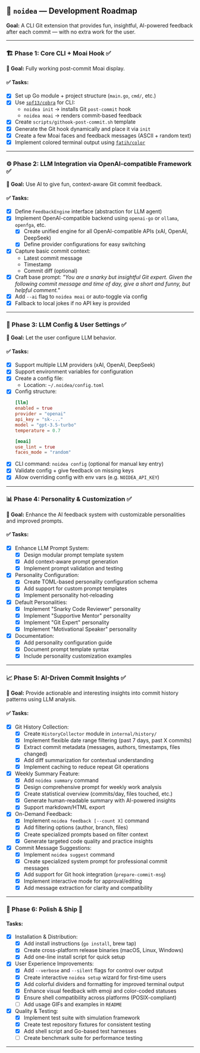 ## 🧠 `noidea` — Development Roadmap
**Goal:** A CLI Git extension that provides fun, insightful, AI-powered feedback after each commit — with no extra work for the user.

---

### 🏗️ Phase 1: Core CLI + Moai Hook ✅

**🔹 Goal:** Fully working post-commit Moai display.

#### ✅ Tasks:
- [x] Set up Go module + project structure (`main.go`, `cmd/`, etc.)
- [x] Use [`spf13/cobra`](https://github.com/spf13/cobra) for CLI:
  - `noidea init` → installs Git `post-commit` hook
  - `noidea moai` → renders commit-based feedback
- [x] Create `scripts/githook-post-commit.sh` template
- [x] Generate the Git hook dynamically and place it via `init`
- [x] Create a few Moai faces and feedback messages (ASCII + random text)
- [x] Implement colored terminal output using [`fatih/color`](https://github.com/fatih/color)

---

### ⚙️ Phase 2: LLM Integration via OpenAI-compatible Framework ✅

**🔹 Goal:** Use AI to give fun, context-aware Git commit feedback.

#### ✅ Tasks:
- [x] Define `FeedbackEngine` interface (abstraction for LLM agent)
- [x] Implement OpenAI-compatible backend using `openai-go` or `ollama`, `openfga`, etc.
  - [x] Create unified engine for all OpenAI-compatible APIs (xAI, OpenAI, DeepSeek)
  - [x] Define provider configurations for easy switching
- [x] Capture basic commit context:
  - Latest commit message
  - Timestamp
  - Commit diff (optional)
- [x] Craft base prompt:
  _"You are a snarky but insightful Git expert. Given the following commit message and time of day, give a short and funny, but helpful comment."_
- [x] Add `--ai` flag to `noidea moai` or auto-toggle via config
- [x] Fallback to local jokes if no API key is provided

---

### 🧪 Phase 3: LLM Config & User Settings ✅

**🔹 Goal:** Let the user configure LLM behavior.

#### ✅ Tasks:
- [x] Support multiple LLM providers (xAI, OpenAI, DeepSeek)
- [x] Support environment variables for configuration
- [x] Create a config file:
  - Location: `~/.noidea/config.toml`
- [x] Config structure:
  ```toml
  [llm]
  enabled = true
  provider = "openai"
  api_key = "sk-..."
  model = "gpt-3.5-turbo"
  temperature = 0.7

  [moai]
  use_lint = true
  faces_mode = "random"
  ```
- [x] CLI command: `noidea config` (optional for manual key entry)
- [x] Validate config + give feedback on missing keys
- [x] Allow overriding config with env vars (e.g. `NOIDEA_API_KEY`)

---

### 📊 Phase 4: Personality & Customization ✅

**🔹 Goal:** Enhance the AI feedback system with customizable personalities and improved prompts.

#### ✅ Tasks:
- [x] Enhance LLM Prompt System:
  - [x] Design modular prompt template system
  - [x] Add context-aware prompt generation
  - [x] Implement prompt validation and testing
- [x] Personality Configuration:
  - [x] Create TOML-based personality configuration schema
  - [x] Add support for custom prompt templates
  - [x] Implement personality hot-reloading
- [x] Default Personalities:
  - [x] Implement "Snarky Code Reviewer" personality
  - [x] Implement "Supportive Mentor" personality  
  - [x] Implement "Git Expert" personality
  - [x] Implement "Motivational Speaker" personality
- [x] Documentation:
  - [x] Add personality configuration guide
  - [x] Document prompt template syntax
  - [x] Include personality customization examples

---

### 📈 Phase 5: AI-Driven Commit Insights ✅

**🔹 Goal:** Provide actionable and interesting insights into commit history patterns using LLM analysis.

#### ✅ Tasks:
- [x] Git History Collection:
  - [x] Create `HistoryCollector` module in `internal/history/`
  - [x] Implement flexible date range filtering (past 7 days, past X commits)
  - [x] Extract commit metadata (messages, authors, timestamps, files changed)
  - [x] Add diff summarization for contextual understanding
  - [x] Implement caching to reduce repeat Git operations

- [x] Weekly Summary Feature:
  - [x] Add `noidea summary` command
  - [x] Design comprehensive prompt for weekly work analysis
  - [x] Create statistical overview (commits/day, files touched, etc.)
  - [x] Generate human-readable summary with AI-powered insights
  - [x] Support markdown/HTML export

- [x] On-Demand Feedback:
  - [x] Implement `noidea feedback [--count X]` command
  - [x] Add filtering options (author, branch, files)
  - [x] Create specialized prompts based on filter context
  - [x] Generate targeted code quality and practice insights

- [x] Commit Message Suggestions:
  - [x] Implement `noidea suggest` command
  - [x] Create specialized system prompt for professional commit messages
  - [x] Add support for Git hook integration (`prepare-commit-msg`)
  - [x] Implement interactive mode for approval/editing
  - [x] Add message extraction for clarity and compatibility

---

### 🧼 Phase 6: Polish & Ship 🚧

#### Tasks:
- [x] Installation & Distribution:
  - [x] Add install instructions (`go install`, brew tap)
  - [x] Create cross-platform release binaries (macOS, Linux, Windows)
  - [x] Add one-line install script for quick setup
- [x] User Experience Improvements:
  - [x] Add `--verbose` and `--silent` flags for control over output
  - [x] Create interactive `noidea setup` wizard for first-time users
  - [x] Add colorful dividers and formatting for improved terminal output
  - [x] Enhance visual feedback with emoji and color-coded statuses
  - [x] Ensure shell compatibility across platforms (POSIX-compliant)
  - [ ] Add usage GIFs and examples in `README`
- [x] Quality & Testing:
  - [x] Implement test suite with simulation framework
  - [x] Create test repository fixtures for consistent testing
  - [x] Add shell script and Go-based test harnesses
  - [ ] Create benchmark suite for performance testing

---